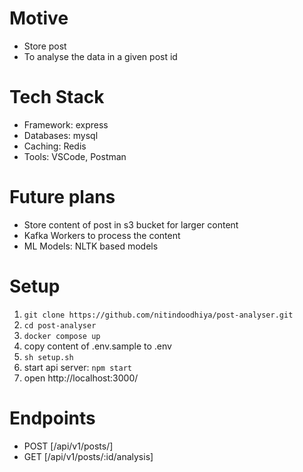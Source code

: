 # Motive
- Store post
- To analyse the data in a given post id

# Tech Stack
- Framework: express
- Databases: mysql 
- Caching: Redis
- Tools: VSCode, Postman

# Future plans
- Store content of post in s3 bucket for larger content
- Kafka Workers to process the content
- ML Models: NLTK based models
  
# Setup
1. `git clone https://github.com/nitindoodhiya/post-analyser.git`
2. `cd post-analyser`
3. `docker compose up`
4. copy content of .env.sample to .env
5. `sh setup.sh`
6. start api server: `npm start`
7. open http://localhost:3000/

# Endpoints
- POST [/api/v1/posts/]
- GET [/api/v1/posts/:id/analysis]
